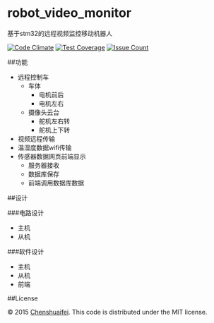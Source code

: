 # robot_video_monitor
基于stm32的远程视频监控移动机器人

[![Code Climate](https://codeclimate.com/repos/5666e97318d0ce159e0003a2/badges/66ebb9f8794585b32de1/gpa.svg)](https://codeclimate.com/repos/5666e97318d0ce159e0003a2/feed)
[![Test Coverage](https://codeclimate.com/repos/5666e97318d0ce159e0003a2/badges/66ebb9f8794585b32de1/coverage.svg)](https://codeclimate.com/repos/5666e97318d0ce159e0003a2/coverage)
[![Issue Count](https://codeclimate.com/repos/5666e97318d0ce159e0003a2/badges/66ebb9f8794585b32de1/issue_count.svg)](https://codeclimate.com/repos/5666e97318d0ce159e0003a2/feed)

##功能

* 远程控制车
  * 车体 
     * 电机前后
     * 电机左右  
  * 摄像头云台
     * 舵机左右转
     * 舵机上下转
* 视频远程传输
* 温湿度数据wifi传输 
* 传感器数据网页前端显示 
  * 服务器接收
  * 数据库保存
  * 前端调用数据库数据    

##设计 

###电路设计
* 主机
* 从机   

###软件设计 

* 主机
* 从机
* 前端  

##License

© 2015 [Chenshuaifei][mindthink]. This code is distributed under the MIT license.

[mindthink]: http://www.chenshuaifei.com/
